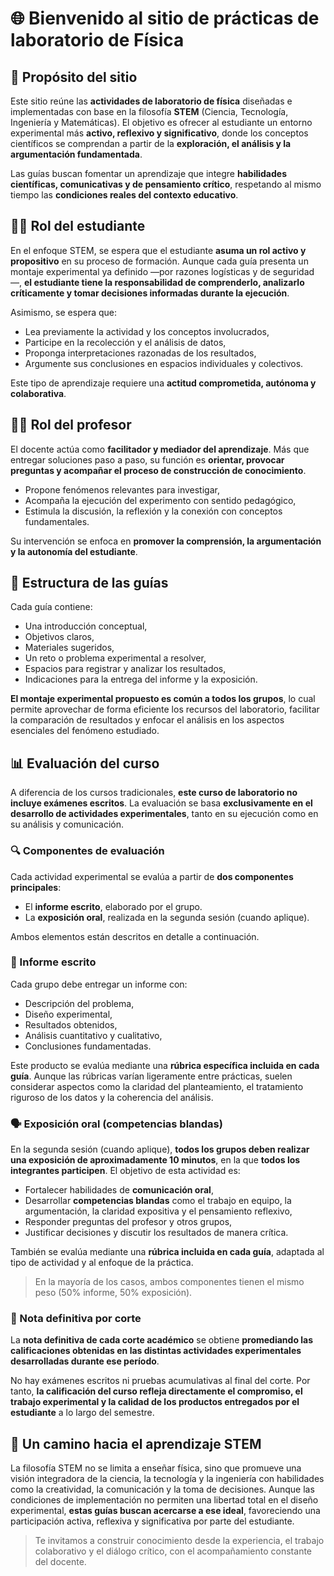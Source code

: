 # 🌐 Bienvenido al sitio de prácticas de laboratorio de Física

## 🎯 Propósito del sitio

Este sitio reúne las **actividades de laboratorio de física** diseñadas e implementadas con base en la filosofía **STEM** (Ciencia, Tecnología, Ingeniería y Matemáticas). El objetivo es ofrecer al estudiante un entorno experimental más **activo, reflexivo y significativo**, donde los conceptos científicos se comprendan a partir de la **exploración, el análisis y la argumentación fundamentada**.

Las guías buscan fomentar un aprendizaje que integre **habilidades científicas, comunicativas y de pensamiento crítico**, respetando al mismo tiempo las **condiciones reales del contexto educativo**.

## 👨‍🎓 Rol del estudiante

En el enfoque STEM, se espera que el estudiante **asuma un rol activo y propositivo** en su proceso de formación. Aunque cada guía presenta un montaje experimental ya definido —por razones logísticas y de seguridad—, **el estudiante tiene la responsabilidad de comprenderlo, analizarlo críticamente y tomar decisiones informadas durante la ejecución**.

Asimismo, se espera que:

- Lea previamente la actividad y los conceptos involucrados,
- Participe en la recolección y el análisis de datos,
- Proponga interpretaciones razonadas de los resultados,
- Argumente sus conclusiones en espacios individuales y colectivos.

Este tipo de aprendizaje requiere una **actitud comprometida, autónoma y colaborativa**.

## 👨‍🏫 Rol del profesor

El docente actúa como **facilitador y mediador del aprendizaje**. Más que entregar soluciones paso a paso, su función es **orientar, provocar preguntas y acompañar el proceso de construcción de conocimiento**.

- Propone fenómenos relevantes para investigar,
- Acompaña la ejecución del experimento con sentido pedagógico,
- Estimula la discusión, la reflexión y la conexión con conceptos fundamentales.

Su intervención se enfoca en **promover la comprensión, la argumentación y la autonomía del estudiante**.

## 📘 Estructura de las guías

Cada guía contiene:

- Una introducción conceptual,
- Objetivos claros,
- Materiales sugeridos,
- Un reto o problema experimental a resolver,
- Espacios para registrar y analizar los resultados,
- Indicaciones para la entrega del informe y la exposición.

**El montaje experimental propuesto es común a todos los grupos**, lo cual permite aprovechar de forma eficiente los recursos del laboratorio, facilitar la comparación de resultados y enfocar el análisis en los aspectos esenciales del fenómeno estudiado.

## 📊 Evaluación del curso

A diferencia de los cursos tradicionales, **este curso de laboratorio no incluye exámenes escritos**. La evaluación se basa **exclusivamente en el desarrollo de actividades experimentales**, tanto en su ejecución como en su análisis y comunicación.

### 🔍 Componentes de evaluación

Cada actividad experimental se evalúa a partir de **dos componentes principales**:

- El **informe escrito**, elaborado por el grupo.
- La **exposición oral**, realizada en la segunda sesión (cuando aplique).

Ambos elementos están descritos en detalle a continuación.

### 📝 Informe escrito

Cada grupo debe entregar un informe con:

- Descripción del problema,
- Diseño experimental,
- Resultados obtenidos,
- Análisis cuantitativo y cualitativo,
- Conclusiones fundamentadas.

Este producto se evalúa mediante una **rúbrica específica incluida en cada guía**. Aunque las rúbricas varían ligeramente entre prácticas, suelen considerar aspectos como la claridad del planteamiento, el tratamiento riguroso de los datos y la coherencia del análisis.

### 🗣️ Exposición oral (competencias blandas)

En la segunda sesión (cuando aplique), **todos los grupos deben realizar una exposición de aproximadamente 10 minutos**, en la que **todos los integrantes participen**. El objetivo de esta actividad es:

- Fortalecer habilidades de **comunicación oral**,
- Desarrollar **competencias blandas** como el trabajo en equipo, la argumentación, la claridad expositiva y el pensamiento reflexivo,
- Responder preguntas del profesor y otros grupos,
- Justificar decisiones y discutir los resultados de manera crítica.

También se evalúa mediante una **rúbrica incluida en cada guía**, adaptada al tipo de actividad y al enfoque de la práctica.

> En la mayoría de los casos, ambos componentes tienen el mismo peso (50% informe, 50% exposición).

### 🧮 Nota definitiva por corte

La **nota definitiva de cada corte académico** se obtiene **promediando las calificaciones obtenidas en las distintas actividades experimentales desarrolladas durante ese período**.

No hay exámenes escritos ni pruebas acumulativas al final del corte. Por tanto, **la calificación del curso refleja directamente el compromiso, el trabajo experimental y la calidad de los productos entregados por el estudiante** a lo largo del semestre.

## 🌱 Un camino hacia el aprendizaje STEM

La filosofía STEM no se limita a enseñar física, sino que promueve una visión integradora de la ciencia, la tecnología y la ingeniería con habilidades como la creatividad, la comunicación y la toma de decisiones. Aunque las condiciones de implementación no permiten una libertad total en el diseño experimental, **estas guías buscan acercarse a ese ideal**, favoreciendo una participación activa, reflexiva y significativa por parte del estudiante.

> Te invitamos a construir conocimiento desde la experiencia, el trabajo colaborativo y el diálogo crítico, con el acompañamiento constante del docente.

